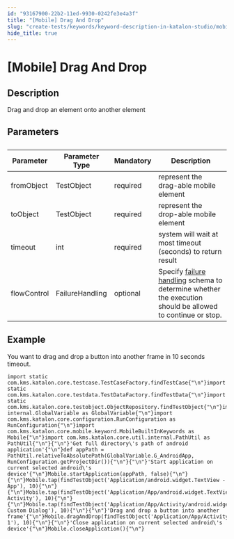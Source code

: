 ```yaml
---
id: "93167900-22b2-11ed-9930-0242fe3e4a3f"
title: "[Mobile] Drag And Drop"
slug: "create-tests/keywords/keyword-description-in-katalon-studio/mobile-keywords/mobile-drag-and-drop"
hide_title: true
---
```


# <a id="id_0" class="anchor_top_offset"/><a id="ariaid-title1" class="anchor_top_offset"/>[Mobile] Drag And Drop


## <a id="id_0__id_1" class="anchor_top_offset"/>Description

              
<p xmlns="http://www.w3.org/1999/xhtml" className="p">Drag and drop an element onto another element</p> 
      

## <a id="id_0__id_2" class="anchor_top_offset"/>Parameters  

              
<table xmlns="http://www.w3.org/1999/xhtml" className="table anchor_top_offset" id="id_0__7fe12a1d-a67f-4fbb-82f7-aa91f3d4ded7"><caption /><thead className="thead"><tr className><th className="entry anchor_top_offset" id="id_0__7fe12a1d-a67f-4fbb-82f7-aa91f3d4ded7__entry__1">Parameter</th><th className="entry anchor_top_offset" id="id_0__7fe12a1d-a67f-4fbb-82f7-aa91f3d4ded7__entry__2">Parameter Type</th><th className="entry anchor_top_offset" id="id_0__7fe12a1d-a67f-4fbb-82f7-aa91f3d4ded7__entry__3">Mandatory</th><th className="entry anchor_top_offset" id="id_0__7fe12a1d-a67f-4fbb-82f7-aa91f3d4ded7__entry__4">Description</th></tr></thead><tbody className="tbody"><tr className><td className="entry" headers="id_0__7fe12a1d-a67f-4fbb-82f7-aa91f3d4ded7__entry__1 id_0__7fe12a1d-a67f-4fbb-82f7-aa91f3d4ded7__entry__2 id_0__7fe12a1d-a67f-4fbb-82f7-aa91f3d4ded7__entry__3 id_0__7fe12a1d-a67f-4fbb-82f7-aa91f3d4ded7__entry__4 ">fromObject</td><td className="entry" headers="id_0__7fe12a1d-a67f-4fbb-82f7-aa91f3d4ded7__entry__1 id_0__7fe12a1d-a67f-4fbb-82f7-aa91f3d4ded7__entry__2 id_0__7fe12a1d-a67f-4fbb-82f7-aa91f3d4ded7__entry__3 id_0__7fe12a1d-a67f-4fbb-82f7-aa91f3d4ded7__entry__4 ">TestObject</td><td className="entry" headers="id_0__7fe12a1d-a67f-4fbb-82f7-aa91f3d4ded7__entry__1 id_0__7fe12a1d-a67f-4fbb-82f7-aa91f3d4ded7__entry__2 id_0__7fe12a1d-a67f-4fbb-82f7-aa91f3d4ded7__entry__3 id_0__7fe12a1d-a67f-4fbb-82f7-aa91f3d4ded7__entry__4 ">required</td><td className="entry" headers="id_0__7fe12a1d-a67f-4fbb-82f7-aa91f3d4ded7__entry__1 id_0__7fe12a1d-a67f-4fbb-82f7-aa91f3d4ded7__entry__2 id_0__7fe12a1d-a67f-4fbb-82f7-aa91f3d4ded7__entry__3 id_0__7fe12a1d-a67f-4fbb-82f7-aa91f3d4ded7__entry__4 ">represent the drag-able mobile element</td></tr><tr className><td className="entry" headers="id_0__7fe12a1d-a67f-4fbb-82f7-aa91f3d4ded7__entry__1 id_0__7fe12a1d-a67f-4fbb-82f7-aa91f3d4ded7__entry__2 id_0__7fe12a1d-a67f-4fbb-82f7-aa91f3d4ded7__entry__3 id_0__7fe12a1d-a67f-4fbb-82f7-aa91f3d4ded7__entry__4 ">toObject</td><td className="entry" headers="id_0__7fe12a1d-a67f-4fbb-82f7-aa91f3d4ded7__entry__1 id_0__7fe12a1d-a67f-4fbb-82f7-aa91f3d4ded7__entry__2 id_0__7fe12a1d-a67f-4fbb-82f7-aa91f3d4ded7__entry__3 id_0__7fe12a1d-a67f-4fbb-82f7-aa91f3d4ded7__entry__4 ">TestObject</td><td className="entry" headers="id_0__7fe12a1d-a67f-4fbb-82f7-aa91f3d4ded7__entry__1 id_0__7fe12a1d-a67f-4fbb-82f7-aa91f3d4ded7__entry__2 id_0__7fe12a1d-a67f-4fbb-82f7-aa91f3d4ded7__entry__3 id_0__7fe12a1d-a67f-4fbb-82f7-aa91f3d4ded7__entry__4 ">required</td><td className="entry" headers="id_0__7fe12a1d-a67f-4fbb-82f7-aa91f3d4ded7__entry__1 id_0__7fe12a1d-a67f-4fbb-82f7-aa91f3d4ded7__entry__2 id_0__7fe12a1d-a67f-4fbb-82f7-aa91f3d4ded7__entry__3 id_0__7fe12a1d-a67f-4fbb-82f7-aa91f3d4ded7__entry__4 ">represent the drop-able mobile element</td></tr><tr className><td className="entry" headers="id_0__7fe12a1d-a67f-4fbb-82f7-aa91f3d4ded7__entry__1 id_0__7fe12a1d-a67f-4fbb-82f7-aa91f3d4ded7__entry__2 id_0__7fe12a1d-a67f-4fbb-82f7-aa91f3d4ded7__entry__3 id_0__7fe12a1d-a67f-4fbb-82f7-aa91f3d4ded7__entry__4 ">timeout</td><td className="entry" headers="id_0__7fe12a1d-a67f-4fbb-82f7-aa91f3d4ded7__entry__1 id_0__7fe12a1d-a67f-4fbb-82f7-aa91f3d4ded7__entry__2 id_0__7fe12a1d-a67f-4fbb-82f7-aa91f3d4ded7__entry__3 id_0__7fe12a1d-a67f-4fbb-82f7-aa91f3d4ded7__entry__4 ">int</td><td className="entry" headers="id_0__7fe12a1d-a67f-4fbb-82f7-aa91f3d4ded7__entry__1 id_0__7fe12a1d-a67f-4fbb-82f7-aa91f3d4ded7__entry__2 id_0__7fe12a1d-a67f-4fbb-82f7-aa91f3d4ded7__entry__3 id_0__7fe12a1d-a67f-4fbb-82f7-aa91f3d4ded7__entry__4 ">required</td><td className="entry" headers="id_0__7fe12a1d-a67f-4fbb-82f7-aa91f3d4ded7__entry__1 id_0__7fe12a1d-a67f-4fbb-82f7-aa91f3d4ded7__entry__2 id_0__7fe12a1d-a67f-4fbb-82f7-aa91f3d4ded7__entry__3 id_0__7fe12a1d-a67f-4fbb-82f7-aa91f3d4ded7__entry__4 ">system will wait at most timeout (seconds) to return         result</td></tr><tr className><td className="entry" headers="id_0__7fe12a1d-a67f-4fbb-82f7-aa91f3d4ded7__entry__1 id_0__7fe12a1d-a67f-4fbb-82f7-aa91f3d4ded7__entry__2 id_0__7fe12a1d-a67f-4fbb-82f7-aa91f3d4ded7__entry__3 id_0__7fe12a1d-a67f-4fbb-82f7-aa91f3d4ded7__entry__4 ">flowControl</td><td className="entry" headers="id_0__7fe12a1d-a67f-4fbb-82f7-aa91f3d4ded7__entry__1 id_0__7fe12a1d-a67f-4fbb-82f7-aa91f3d4ded7__entry__2 id_0__7fe12a1d-a67f-4fbb-82f7-aa91f3d4ded7__entry__3 id_0__7fe12a1d-a67f-4fbb-82f7-aa91f3d4ded7__entry__4 ">FailureHandling</td><td className="entry" headers="id_0__7fe12a1d-a67f-4fbb-82f7-aa91f3d4ded7__entry__1 id_0__7fe12a1d-a67f-4fbb-82f7-aa91f3d4ded7__entry__2 id_0__7fe12a1d-a67f-4fbb-82f7-aa91f3d4ded7__entry__3 id_0__7fe12a1d-a67f-4fbb-82f7-aa91f3d4ded7__entry__4 ">optional</td><td className="entry" headers="id_0__7fe12a1d-a67f-4fbb-82f7-aa91f3d4ded7__entry__1 id_0__7fe12a1d-a67f-4fbb-82f7-aa91f3d4ded7__entry__2 id_0__7fe12a1d-a67f-4fbb-82f7-aa91f3d4ded7__entry__3 id_0__7fe12a1d-a67f-4fbb-82f7-aa91f3d4ded7__entry__4 ">Specify <a className="xref" href="/maintain/configure-failure-handling-settings-in-katalon-studio">failure handling</a> schema to         determine whether the execution should be allowed to continue or         stop.</td></tr></tbody></table> 
      

## <a id="id_0__id_3" class="anchor_top_offset"/>Example

              
<p xmlns="http://www.w3.org/1999/xhtml" className="p">You want to drag and drop a button into another frame in 10   seconds timeout.</p> 
              
<pre xmlns="http://www.w3.org/1999/xhtml" className="pre codeblock"><code>import static com.kms.katalon.core.testcase.TestCaseFactory.findTestCase{"\n"}import static com.kms.katalon.core.testdata.TestDataFactory.findTestData{"\n"}import static com.kms.katalon.core.testobject.ObjectRepository.findTestObject{"\n"}import internal.GlobalVariable as GlobalVariable{"\n"}import com.kms.katalon.core.configuration.RunConfiguration as RunConfiguration{"\n"}import com.kms.katalon.core.mobile.keyword.MobileBuiltInKeywords as Mobile{"\n"}import com.kms.katalon.core.util.internal.PathUtil as PathUtil{"\n"}{"\n"}'Get full directory\'s path of android application'{"\n"}def appPath = PathUtil.relativeToAbsolutePath(GlobalVariable.G_AndroidApp, RunConfiguration.getProjectDir()){"\n"}{"\n"}'Start application on current selected android\'s device'{"\n"}Mobile.startApplication(appPath, false){"\n"}{"\n"}Mobile.tap(findTestObject('Application/android.widget.TextView - App'), 10){"\n"}{"\n"}Mobile.tap(findTestObject('Application/App/android.widget.TextView-Activity'), 10){"\n"}{"\n"}Mobile.tap(findTestObject('Application/App/Activity/android.widget.TextView-Custom Dialog'), 10){"\n"}{"\n"}'Drag and drop a button into another frame'{"\n"}Mobile.dragAndDrop(findTestObject('Application/App/Activity/android.widget.Button'),findTestObject('Application/App/Activity/android.widget.Frame 1'), 10){"\n"}{"\n"}'Close application on current selected android\'s device'{"\n"}Mobile.closeApplication(){"\n"}</code></pre> 
            
